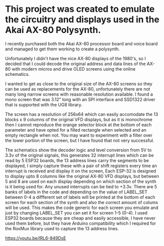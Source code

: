 # This project was created to emulate the circuitry and displays used in the Akai AX-80 Polysynth.

I recently purchased both the Akai AX-80 processor board and voice board and managed to get them working to create a polysynth. 

Unfortunately I didn't have the nice AX-80 displays of the 1980's, so I decided that I could decode the original address and data lines of the AX-80 with modern micros and drive OLED screens using the online schematics.

I wanted to get as close to the original size of the AX-80 screens so they can be used as replacements for the AX-80, unfortunately there are not many long narrow screens with reasonable resolution available. I found a mono screen that was 3.12" long with an SPI interface and SSD1322 driver that is supported with the UG8 library.

The screen has a resolution of 256x64 which can easily accomodate the 13 blocks x 9 columns of the original VFD displays, but as it is monochrome then I cannot reproduce the orange selector block at the bottom of each parameter and have opted for a filled rectangle when selected and an empty rectangle when not. You may want to experiment with a filter over the lower portion of the screen, but I have found that not very successful.

The schematics show the decoder logic and level conversion from 5V to 3.3v of the original signals, this generates 32 interrupt lines which can be read by 5 ESP32 boards, the 13 address lines carry the segments to be displayed, I simply capture these with a pair of shift registers every time an interrupt is received and display it on the screen, Each ESP-32 is designed to display upto 8 columns like the original AX-80 VFD displays, but between 5 and 8 are used on each display depending on which section of the synth is it being used for. Any unused interrupts can be tied to +3.3v. There are 5 banks of labels in the code and depending on the value of LABEL_SET between 0-4 a diffferent set of labels will be printed at the bottom of each screen for each section of the synth and also the correct amount of colums will be used. This makes the code generic for each screen you emulate and just by changing LABEL_SET you can set it for screen 1-5 (0-4). I used ESP32 boards because they are cheap and easily accessible, I have never used them before, but they have Arduino compatibility which I required for the RoxMux library used to capture the 13 address lines. 

https://youtu.be/lRL6-849DsE

